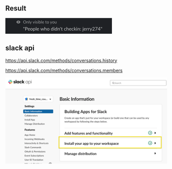 ## Result

![](2020-04-24-12-03-41.png)

## slack api

https://api.slack.com/methods/conversations.history

https://api.slack.com/methods/conversations.members

![](2020-04-24-00-41-05.png)
